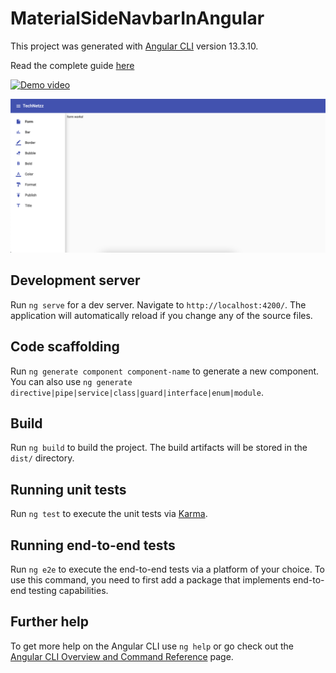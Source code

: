 # MaterialSideNavbarInAngular

This project was generated with [Angular CLI](https://github.com/angular/angular-cli) version 13.3.10.

Read the complete guide [here](https://technetzz.com/how-to-create-a-sidenav-menu-in-angular-material/)

[![Demo video](https://img.youtube.com/vi/tPLCrZp6kOA/0.jpg)](https://www.youtube.com/watch?v=tPLCrZp6kOA)

![Demo](./Material_Sidenav_In_Angular.png)

## Development server

Run `ng serve` for a dev server. Navigate to `http://localhost:4200/`. The application will automatically reload if you change any of the source files.

## Code scaffolding

Run `ng generate component component-name` to generate a new component. You can also use `ng generate directive|pipe|service|class|guard|interface|enum|module`.

## Build

Run `ng build` to build the project. The build artifacts will be stored in the `dist/` directory.

## Running unit tests

Run `ng test` to execute the unit tests via [Karma](https://karma-runner.github.io).

## Running end-to-end tests

Run `ng e2e` to execute the end-to-end tests via a platform of your choice. To use this command, you need to first add a package that implements end-to-end testing capabilities.

## Further help

To get more help on the Angular CLI use `ng help` or go check out the [Angular CLI Overview and Command Reference](https://angular.io/cli) page.
